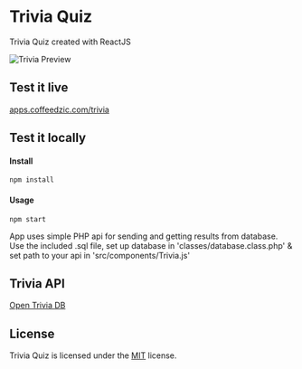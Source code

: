 # Trivia Quiz
Trivia Quiz created with ReactJS

![Trivia Preview](https://apps.coffeedzic.com/trivia/preview.jpg)

## Test it live

[apps.coffeedzic.com/trivia](https://apps.coffeedzic.com/trivia)

## Test it locally

#### Install

`npm install`

#### Usage

`npm start`

App uses simple PHP api for sending and getting results from database. Use the included .sql file, set up database in 'classes/database.class.php' & set path to your api in 'src/components/Trivia.js'

## Trivia API

[Open Trivia DB](https://opentdb.com/)

## License

Trivia Quiz is licensed under the [MIT](https://github.com/coffeedzic/trivia/blob/main/LICENSE) license.
